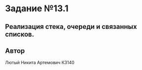 # Задание №13.1
##  Реализация стека, очереди и связанных списков.

## Автор
Лютый Никита Артемович К3140
